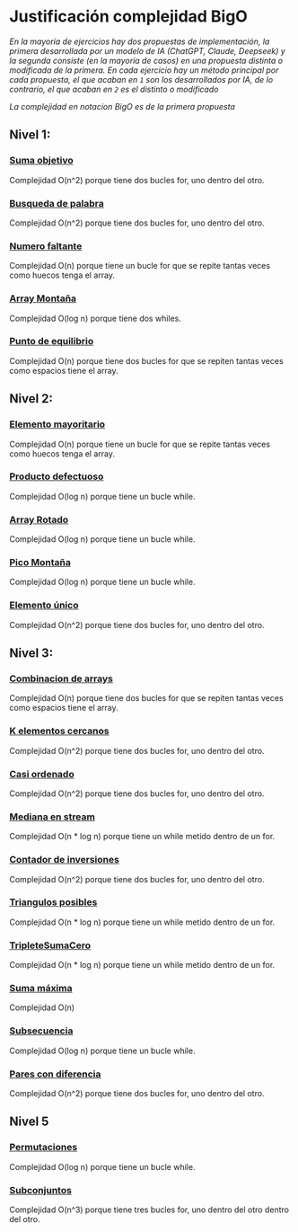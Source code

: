 # Justificación complejidad BigO

*En la mayoría de ejercicios hay dos propuestas de implementación, la primera desarrollada por un modelo de IA (ChatGPT, Claude, Deepseek) y la segunda consiste (en la mayoría de casos) en una propuesta distinta o modificada de la primera. En cada ejercicio hay un método principal por cada propuesta, el que acaban en `1` son los desarrollados por IA, de lo contrario, el que acaban en `2` es el distinto o modificado*

*La complejidad en notacion BigO es de la primera propuesta*

## Nivel 1:

### [Suma objetivo](src/SumaObjetivo.java)
Complejidad O(n^2) porque tiene dos bucles for, uno dentro del otro.

### [Busqueda de palabra](src/BusquedaDePalabra.java)
Complejidad O(n^2) porque tiene dos bucles for, uno dentro del otro.

### [Numero faltante](src/NumeroFaltante.java)
Complejidad O(n) porque tiene un bucle for que se repite tantas veces como huecos tenga el array.

### [Array Montaña](src/ArrayMontaña.java)
Complejidad O(log n) porque tiene dos whiles.

### [Punto de equilibrio](src/PuntoDeEquilibrio.java)
Complejidad O(n) porque tiene dos bucles for que se repiten tantas veces como espacios tiene el array.

## Nivel 2:

### [Elemento mayoritario](src/ElementoMayoritario.java)
Complejidad O(n) porque tiene un bucle for que se repite tantas veces como huecos tenga el array.

### [Producto defectuoso](src/ProductoDefectuoso.java)
Complejidad O(log n) porque tiene un bucle while.

### [Array Rotado](src/ArrayRotado.java)
Complejidad O(log n) porque tiene un bucle while.

### [Pico Montaña](src/PicoMontaña.java)
Complejidad O(log n) porque tiene un bucle while.

### [Elemento único](src/ElementoUnico.java)
Complejidad O(n^2) porque tiene dos bucles for, uno dentro del otro.

## Nivel 3:

### [Combinacion de arrays](src/CombinacionArrays.java)
Complejidad O(n) porque tiene dos bucles for que se repiten tantas veces como espacios tiene el array.

### [K elementos cercanos](src/KElementosCercanos.java)
Complejidad O(n^2) porque tiene dos bucles for, uno dentro del otro.

### [Casi ordenado](src/CasiOrdenado.java)
Complejidad O(n^2) porque tiene dos bucles for, uno dentro del otro.

### [Mediana en stream](src/MedianaEnStream.java)
Complejidad O(n * log n) porque tiene un while metido dentro de un for.

### [Contador de inversiones](src/ContadorDeInversiones.java)
Complejidad O(n^2) porque tiene dos bucles for, uno dentro del otro.

### [Triangulos posibles](src/TriangulosPosibles.java)
Complejidad O(n * log n) porque tiene un while metido dentro de un for.

### [TripleteSumaCero](src/TripletesSumaCero.java)
Complejidad O(n * log n) porque tiene un while metido dentro de un for.

### [Suma máxima](src/SumaMaxima.java)
Complejidad O(n)

### [Subsecuencia](src/Subsecuencia.java)
Complejidad O(log n) porque tiene un bucle while.

### [Pares con diferencia](src/ParesConDiferencia.java)
Complejidad O(n^2) porque tiene dos bucles for, uno dentro del otro.

## Nivel 5

### [Permutaciones](src/Permutaciones.java)
Complejidad O(log n) porque tiene un bucle while.

### [Subconjuntos](src/Subconjuntos.java)
Complejidad O(n^3) porque tiene tres bucles for, uno dentro del otro dentro del otro.

